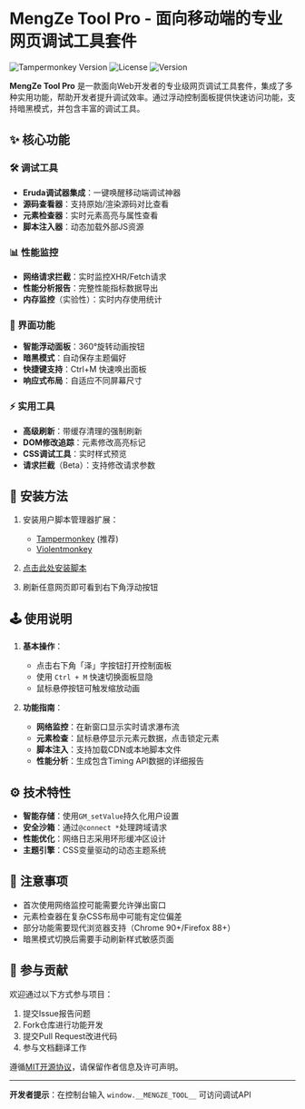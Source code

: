 # MengZe Tool Pro - 面向移动端的专业网页调试工具套件

![Tampermonkey Version](https://img.shields.io/badge/Tampermonkey-v4.19+-blue) ![License](https://img.shields.io/badge/License-MIT-green) ![Version](https://img.shields.io/badge/Version-0.6-orange)

**MengZe Tool Pro** 是一款面向Web开发者的专业级网页调试工具套件，集成了多种实用功能，帮助开发者提升调试效率。通过浮动控制面板提供快速访问功能，支持暗黑模式，并包含丰富的调试工具。

## ✨ 核心功能

### 🛠️ 调试工具
- **Eruda调试器集成**：一键唤醒移动端调试神器
- **源码查看器**：支持原始/渲染源码对比查看
- **元素检查器**：实时元素高亮与属性查看
- **脚本注入器**：动态加载外部JS资源

### 📊 性能监控
- **网络请求拦截**：实时监控XHR/Fetch请求
- **性能分析报告**：完整性能指标数据导出
- **内存监控**（实验性）：实时内存使用统计

### 🎨 界面功能
- **智能浮动面板**：360°旋转动画按钮
- **暗黑模式**：自动保存主题偏好
- **快捷键支持**：Ctrl+M 快速唤出面板
- **响应式布局**：自适应不同屏幕尺寸

### ⚡ 实用工具
- **高级刷新**：带缓存清理的强制刷新
- **DOM修改追踪**：元素修改高亮标记
- **CSS调试工具**：实时样式预览
- **请求拦截**（Beta）：支持修改请求参数

## 🚀 安装方法

1. 安装用户脚本管理器扩展：
   - [Tampermonkey](https://www.tampermonkey.net/) (推荐)
   - [Violentmonkey](https://violentmonkey.github.io/)

2. [点击此处安装脚本](https://yzeblog.dev.tc/mengze-tool-pro.user.js)  

3. 刷新任意网页即可看到右下角浮动按钮

## 🕹️ 使用说明

1. **基本操作**：
   - 点击右下角「泽」字按钮打开控制面板
   - 使用 `Ctrl + M` 快速切换面板显隐
   - 鼠标悬停按钮可触发缩放动画

2. **功能指南**：
   - **网络监控**：在新窗口显示实时请求瀑布流
   - **元素检查**：鼠标悬停显示元素元数据，点击锁定元素
   - **脚本注入**：支持加载CDN或本地脚本文件
   - **性能分析**：生成包含Timing API数据的详细报告

## ⚙️ 技术特性

- **智能存储**：使用`GM_setValue`持久化用户设置
- **安全沙箱**：通过`@connect *`处理跨域请求
- **性能优化**：网络日志采用环形缓冲区设计
- **主题引擎**：CSS变量驱动的动态主题系统

## 📝 注意事项

- 首次使用网络监控可能需要允许弹出窗口
- 元素检查器在复杂CSS布局中可能有定位偏差
- 部分功能需要现代浏览器支持（Chrome 90+/Firefox 88+）
- 暗黑模式切换后需要手动刷新样式敏感页面

## 🤝 参与贡献

欢迎通过以下方式参与项目：
1. 提交Issue报告问题
2. Fork仓库进行功能开发
3. 提交Pull Request改进代码
4. 参与文档翻译工作

遵循[MIT开源协议](LICENSE)，请保留作者信息及许可声明。

---

**开发者提示**：在控制台输入 `window.__MENGZE_TOOL__` 可访问调试API
